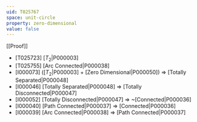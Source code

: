 ```yaml
---
uid: T025767
space: unit-circle
property: zero-dimensional
value: false
---
```

[[Proof]]

* [T025723] [$T_2$|P000003]
* [T025755] [Arc Connected|P000038]
* [I000073] ([$T_2$|P000003] + [Zero Dimensional|P000050]) => [Totally Separated|P000048]
* [I000046] [Totally Separated|P000048] => [Totally Disconnected|P000047]
* [I000052] [Totally Disconnected|P000047] => ~[Connected|P000036]
* [I000040] [Path Connected|P000037] => [Connected|P000036]
* [I000039] [Arc Connected|P000038] => [Path Connected|P000037]

